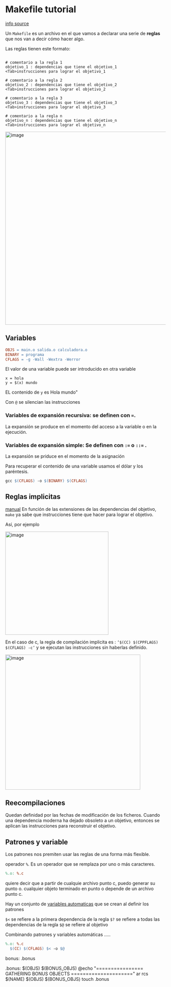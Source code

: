 # Makefile tutorial 
[info source](https://www.youtube.com/playlist?list=PLTd5ehIj0goOrqKZPvq1Np-8PUFcQSSm-)

Un `Makefile` es un archivo en el que vamos a declarar una serie de **reglas** que nos van a decir cómo hacer algo.

Las reglas tienen este formato:
```(makefile)

# comentario a la regla 1
objetivo_1 : dependencias que tiene el objetivo_1
<Tab>instrucciones para lograr el objetivo_1

# comentario a la regla 2
objetivo_2 : dependencias que tiene el objetivo_2
<Tab>instrucciones para lograr el objetivo_2

# comentario a la regla 3
objetivo_3 : dependencias que tiene el objetivo_3
<Tab>instrucciones para lograr el objetivo_3

# comentario a la regla n
objetivo_n : dependencias que tiene el objetivo_n
<Tab>instrucciones para lograr el objetivo_n

```

<img width="606" alt="image" src="https://github.com/luismiguelcasadodiaz/42_cursus/assets/19540140/e090f2c0-8a85-4614-a71b-e4489824f1dc">

## Variables
``` Makefile
OBJS = main.o salida.o calculadora.o
BINARY = programa
CFLAGS = -g -Wall -Wextra -Werror 
```

El valor de una variable puede ser introducido en otra variable
```
x = hola
y = $(x) mundo
```

EL contenido de `y` es Hola mundo"

Con `@` se silencian las instrucciones

### Variables de expansión recursiva: se definen con `=`.
La expansión se produce en el momento del acceso a la variable o en la ejecución.

### Variables de expansión simple: Se definen con `:=` o `::=` .
La expansión se priduce en el momento de la asignación

Para recuperar el contenido de una variable usamos el dólar y los paréntesis.

``` Makefile
gcc $(CFLAGS) -o $(BINARY) $(CFLAGS)
```

## Reglas implicitas
[manual](https://www.gnu.org/software/make/manual/make.html#Implicit-Rules)
En función de las extensiones de las dependencias del objetivo, `make` ya sabe que instrucciones tiene que hacer para lograr el objetivo.

Así, por ejemplo

<img width="324" alt="image" src="https://github.com/luismiguelcasadodiaz/42_cursus/assets/19540140/b01e0634-5ebb-44a5-99f2-e3d27360b4ab">


En el caso de c, la regla de compilación implicita es :  `‘$(CC) $(CPPFLAGS) $(CFLAGS) -c’` y se ejecutan las instrucciones sin haberlas definido.

<img width="424" alt="image" src="https://github.com/luismiguelcasadodiaz/42_cursus/assets/19540140/3572dfaf-1dba-48ae-97dc-81b5bf344b6a">

## Reecompilaciones
Quedan definidad por las fechas de modificación de los ficheros.
Cuando una dependencia moderna ha dejado obsoleto a un objetivo, entonces se aplican las instrucciones para reconstruir el objetivo.

## Patrones y variable 
Los patrones nos premiten usar las reglas de una forma más flexible.

operador `%`. Es un operador que se remplaza por uno o más caracteres.

```Makefile
%.o: %.c
```
quiere decir que a partir de cualquie archivo punto c, puedo generar su punto o.
cualquier objeto terminado en punto o depende de un archivo punto c.

Hay un conjunto de [variables automaticas](https://www.gnu.org/software/make/manual/make.html#Automatic-Variables) que se crean al definir los patrones

`$<` se refiere a la primera dependencia de la regla
`$?` se refiere a todas las dependencias de la regla
`$@` se refiere al objetivo

Combinando patrones y variables automáticas .....
```Makefile
%.o: %.c
  $(CC) $(CFLAGS) $< -o $@
```

bonus: .bonus

.bonus: $(OBJS) $(BONUS_OBJS) 
	@echo "================ GATHERING BONUS OBJECTS ====================="
	ar rcs $(NAME) $(OBJS) $(BONUS_OBJS) 
	touch .bonus
